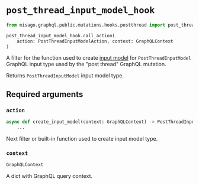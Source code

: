 # `post_thread_input_model_hook`

```python
from misago.graphql.public.mutations.hooks.postthread import post_thread_input_model_hook

post_thread_input_model_hook.call_action(
    action: PostThreadInputModelAction, context: GraphQLContext
)
```

A filter for the function used to create [input model](https://pydantic-docs.helpmanual.io/usage/models/) for `PostThreadInputModel` GraphQL input type used by the "post thread" GraphQL mutation.

Returns `PostThreadInputModel` input model type.


## Required arguments

### `action`

```python
async def create_input_model(context: GraphQLContext) -> PostThreadInputModel:
    ...
```

Next filter or built-in function used to create input model type.


### `context`

```python
GraphQLContext
```

A dict with GraphQL query context.